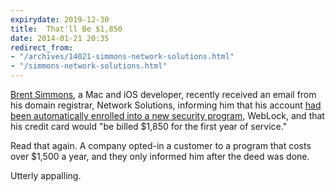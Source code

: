 ```yaml
---
expirydate: 2019-12-30
title:  That'll Be $1,850
date: 2014-01-21 20:35
redirect_from:
- "/archives/14021-simmons-network-solutions.html"
- "/simmons-network-solutions.html"
---
```



[Brent Simmons](http://inessential.com), a Mac and iOS developer, recently received an email from his domain registrar, Network Solutions, informing him that his account [had been automatically enrolled into a new security program](http://inessential.com/2014/01/21/network_solutions_auto-enroll_1_850), WebLock, and that his credit card would "be billed $1,850 for the first year of service." 

Read that again. A company opted-in a customer to a program that costs over $1,500 a year, and they only informed him after the deed was done. 

Utterly appalling. 
